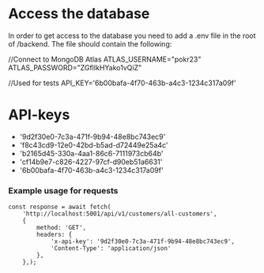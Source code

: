 # Access the database

In order to get access to the database you need to add a .env file in the root of /backend.
The file should contain the following:

//Connect to MongoDB Atlas
ATLAS_USERNAME="pokr23"
ATLAS_PASSWORD="ZGflIkHYako1vQiZ"

//Used for tests
API_KEY='6b00bafa-4f70-463b-a4c3-1234c317a09f'

# API-keys

- '9d2f30e0-7c3a-471f-9b94-48e8bc743ec9'
- 'f8c43cd9-12e0-42bd-b5ad-d72449e25a4c'
- 'b2165d45-330a-4aa1-86c6-7111973cb64b'
- 'cf14b9e7-c826-4227-97cf-d90eb51a6631'
- '6b00bafa-4f70-463b-a4c3-1234c317a09f'

### Example usage for requests

```
const response = await fetch(
    'http://localhost:5001/api/v1/customers/all-customers',
    {
        method: 'GET',
        headers: {
            'x-api-key': '9d2f30e0-7c3a-471f-9b94-48e8bc743ec9',
            'Content-Type': 'application/json'
        },
    },);
```
